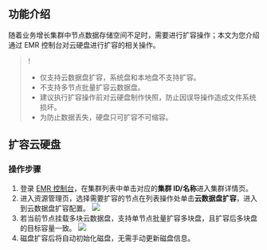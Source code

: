 ## 功能介绍
随着业务增长集群中节点数据存储空间不足时，需要进行扩容操作；本文为您介绍通过 EMR 控制台对云硬盘进行扩容的相关操作。
>! 
>- 仅支持云数据盘扩容，系统盘和本地盘不支持扩容。
>- 不支持多节点批量扩容云数据盘。
>- 建议执行扩容操作前对云硬盘制作快照，防止因误导操作造成文件系统损坏。
>- 为防止数据丢失，硬盘只可扩容不可缩容。

## 扩容云硬盘
### 操作步骤
1. 登录 [EMR 控制台](https://console.cloud.tencent.com/emr)，在集群列表中单击对应的**集群 ID/名称**进入集群详情页。
2.	进入资源管理页，选择需要扩容的节点在列表操作处单击**云数据盘扩容**，进入到云数据盘扩容配置。
![](https://qcloudimg.tencent-cloud.cn/raw/3e5ef98428f73ca3dcd071e154d9bf8c.png)
3.	若当前节点挂载多块云数据盘，支持单节点批量扩容多块盘，且扩容后多块盘的目标容量一致。
![](https://qcloudimg.tencent-cloud.cn/raw/2559bd3bf2269cffe3137a005553ea13.png)
4.	磁盘扩容后将自动初始化磁盘，无需手动更新磁盘信息。

